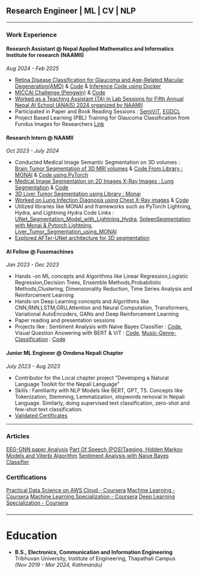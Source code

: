 ## Research Engineer | ML | CV | NLP

---

### Work Experience 


#### Research Assistant @ Nepal Applied Mathematics and Informatics Institute for research (NAAMII)
*Aug 2024 - Feb 2025*
- [Retina Disease Classification for Glaucoma and Age-Related Macular Degeneration(AMD)](https://drive.google.com/file/d/1R43kf6PAMLclFtDKPrSvQryl0owvMCop/view?usp=sharing) & [Code](https://github.com/one2clouds/BPEye_Project_2024) & [Inference Code using Docker](https://github.com/one2clouds/bpeye_inference_docker)
- [MICCAI Challenge (Pengwin)](https://drive.google.com/file/d/1VDqs1GJ2pogpuzQsPmJt4SqvQxsYFYUb/view?usp=sharing) & [Code](https://github.com/one2clouds/FracSegnetOverall)
- [Worked as a Teaching Assistant (TA) in Lab Sessions for Fifth Annual Nepal AI School (ANAIS) 2024 organized by NAAMII](https://drive.google.com/file/d/1ubdOubK8RiqIKNFq7kswWD2hPurhgJgc/view?usp=sharing)
- Participated in Paper and Book Reading Sessions : [SemiViT](https://drive.google.com/file/d/1Z2n3Mui3RlDwOtl-MtDRZZBL_heOk_O5/view?usp=sharing), [EGDCL](https://drive.google.com/file/d/1XRp5mYU7pgOATJzFSP7kUsHSazLIDEF5/view?usp=sharing)
- Project Based Learning (PBL) Training for Glaucoma Classification from Fundus Images for Researchers [Link](https://drive.google.com/file/d/1NRcMyueSvv5nm9UPtZhudDE_fAPRFyut/view?usp=sharing)

#### Research Intern @ NAAMII
*Oct 2023 - July 2024*
- Conducted Medical Image Semantic Segmentation on 3D volumes : [Brain Tumor Segmentation of 3D MRI volumes](https://drive.google.com/file/d/1UDdAN2txYHwTA1Fepz0_ST8rXgemCp1j/view?usp=sharing) & [Code From Library : MONAI](https://github.com/one2clouds/3D-BRATS-MONAI) & [Code using PyTorch](https://github.com/one2clouds/3D-Semantic-Segmentation)
- [Medical Image Segmentation on 2D Images X-Ray Images : Lung Segmentation](https://drive.google.com/file/d/1KwKuywdhkvq7t1DnQKDtBUGCMj94t76Y/view?usp=sharing) & [Code](https://github.com/one2clouds/2D-Image-Semantic-Segmentation)
- [3D Liver Tumor Segmentation using Library : Monai](https://github.com/one2clouds/3D-Liver-Tumor-Segmentation-Using-Monai)
- [Worked on Lung Infection Diagnosis using Chest X-Ray images](https://drive.google.com/file/d/1VRl4UV-cXg18MtkaI2u538DKcYQIwcC1/view?usp=sharing) & [Code](https://github.com/one2clouds/Using-CNNs-for-the-lung-disease-from-Chest-X-ray-Images/blob/main/lung-disease-classification-pytorch.ipynb)
- Utilized libraries like MONAI and frameworks such as PyTorch Lightning, Hydra, and Lightning Hydra Code Links : [UNet_Segmentation_Model_with_Lightning_Hydra](https://github.com/one2clouds/Anatomical_Segmentation_Model_Pengwin_Lightning_Hydra), [SpleenSegmentation with Monai & Pytorch Lightning](https://github.com/one2clouds/3d-spleen-monai-pt-lightning), [Liver_Tumor_Segmentation_using_MONAI](https://github.com/one2clouds/3D-Liver-Tumor-Segmentation-Using-Monai)
- [Explored AFTer-UNet architecture for 3D segmentation](https://github.com/one2clouds/AFTer-UNet-Architecture)

#### AI Fellow @ Fusemachines
*Jan 2023 - Dec 2023*
- Hands -on ML concepts and Algorithms like Linear Regression,Logistic Regression,Decision Trees, Ensemble Methods,Probabilistic Methods,Clustering, Dimensionality Reduction, Time Series Analysis and Reinforcement Learning
- Hands-on Deep Learning concepts and Algorithms like CNN,RNN,LSTM,GRU,Attention and Neural Computation, Transformers, Variational AutoEncoders, GANs and Deep Reinforcement Learning
- Paper reading and presentation sessions
- Projects like : Sentiment Analysis with Naive Bayes Classifier : [Code](https://github.com/one2clouds/Sentiment-Analysis-with-naive-Bayes-Classifier/blob/main/Sentiment%20Analysis%20with%20Naive%20Bayes%20Classifier.ipynb), Visual Question Answering with BERT & ViT : [Code](https://github.com/one2clouds/visualquestionanswer/blob/main/vqa-fuse-project-v2.ipynb), [Music-Genre-Classification](https://github.com/one2clouds/Music-Genre-Classification/blob/main/musicgenreclassification.pdf) : [Code](https://github.com/one2clouds/Music-Genre-Classification/blob/main/Final%20Notebook%20Fusemachines%20Project.ipynb)

#### Junior ML Engineer @ Omdena Nepali Chapter
*July 2023 - Aug 2023*
- Contributor for the Local chapter project "Developing a Natural Language Toolkit for the Nepali Language"
- Skills : Familiarity with NLP Models like BERT, GPT, T5. Concepts like Tokenization, Stemming, Lemmatization, stopwords removal in Nepali Language. Similarly, doing supervised text classification, zero-shot and few-shot text classification. 
- [Validated Certificates](https://verified.sertifier.com/en/verify/03052813244466/)

---

### Articles 
[EEG-GNN paper Analysis](https://medium.com/@shirshakacharya/basic-overview-of-research-paper-eeg-gnn-4ad232260a70)
[Part Of Speech (POS)Tagging, Hidden Markov Models and Viterbi Algorithm](https://medium.com/@shirshakacharya/part-of-speech-pos-tagging-hidden-markov-models-and-viterbi-algorithm-e06d0f21b638)
[Sentiment Analysis with Naive Bayes Classifier](https://medium.com/@shirshakacharya/sentiment-analysis-with-naive-bayes-classifier-d787051d7aca)

### Certifications
[Practical Data Science on AWS Cloud - Coursera](https://www.coursera.org/account/accomplishments/specialization/certificate/GDT9UJRTCS5K)
[Machine Learning - Coursera](https://www.coursera.org/account/accomplishments/certificate/LQ9QJE62V8W4)
[Machine Learning Specialization - Coursera](https://www.coursera.org/account/accomplishments/specialization/certificate/RCULBAPGEA6A)
[Deep Learning Specialization - Coursera](https://www.credly.com/badges/7b5b6136-1d5a-42ee-a04b-fd92d22be1e4?source=linked_in_profile)


### 
---

# Education 
- **B.S., Electronics, Communication and Information Engineering**  
  Tribhuvan University, Institute of Engineering, Thapathali Campus  
  *(Nov 2019 - Mar 2024, Kathmandu)*












